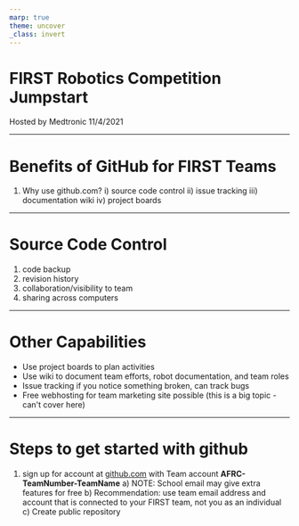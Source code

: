 ```yaml
---
marp: true
theme: uncover
_class: invert
---
```


# FIRST Robotics Competition Jumpstart

Hosted by Medtronic 11/4/2021

---

# Benefits of GitHub for FIRST Teams

1) Why use github.com?
i) source code control
ii) issue tracking
iii) documentation wiki
iv) project boards

---

# Source Code Control

1) code backup
2) revision history
3) collaboration/visibility to team
4) sharing across computers

---

# Other Capabilities

* Use project boards to plan activities
* Use wiki to document team efforts, robot documentation, and team roles
* Issue tracking if you notice something broken, can track bugs
* Free webhosting for team marketing site possible (this is a big topic - can't cover here)

---

# Steps to get started with github

1) sign up for account at [github.com](https://github.com) with Team account **AFRC-TeamNumber-TeamName**
	a) NOTE: School email may give extra features for free
	b) Recommendation: use team email address and account that is connected to your FIRST team, not you as an individual
	c) Create public repository 



